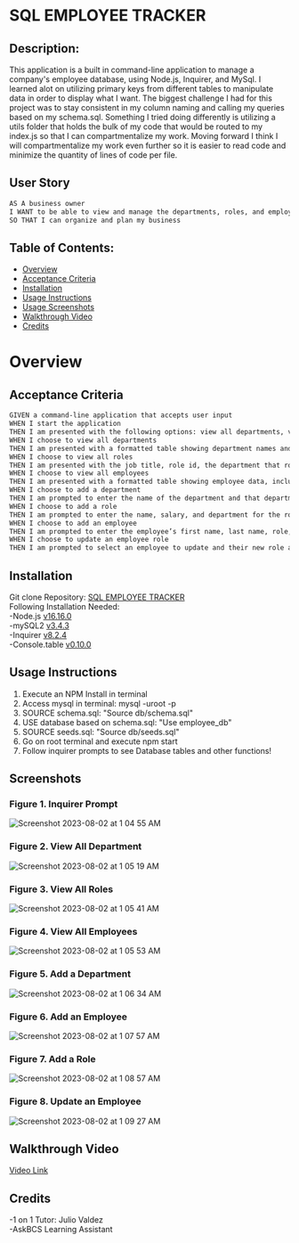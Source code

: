# SQL EMPLOYEE TRACKER
  
## Description:
This application is a built in command-line application to manage a company's employee database, using Node.js, Inquirer, and MySql. I learned alot on utilizing primary keys from different tables to manipulate data in order to display what I want. The biggest challenge I had for this project was to stay consistent in my column naming and calling my queries based on my schema.sql. Something I tried doing differently is utilizing a utils folder that holds the bulk of my code that would be routed to my index.js so that I can compartmentalize my work. Moving forward I think I will compartmentalize my work even further so it is easier to read code and minimize the quantity of lines of code per file. 

## User Story
```md
AS A business owner  
I WANT to be able to view and manage the departments, roles, and employees in my company  
SO THAT I can organize and plan my business  
```

## Table of Contents:
- [Overview](#Overview)
- [Acceptance Criteria](#acceptance-criteria)
- [Installation](#installation)
- [Usage Instructions](#usage-instructions) 
- [Usage Screenshots](#screenshots)
- [Walkthrough Video](#walkthrough-video)
- [Credits](#credits)  

# Overview

## Acceptance Criteria
```md
GIVEN a command-line application that accepts user input  
WHEN I start the application  
THEN I am presented with the following options: view all departments, view all roles, view all employees, add a department, add a role, add an employee, and update an employee role  
WHEN I choose to view all departments  
THEN I am presented with a formatted table showing department names and department ids  
WHEN I choose to view all roles  
THEN I am presented with the job title, role id, the department that role belongs to, and the salary for that role  
WHEN I choose to view all employees  
THEN I am presented with a formatted table showing employee data, including employee ids, first names, last names, job titles, departments, salaries, and managers that the employees report to  
WHEN I choose to add a department  
THEN I am prompted to enter the name of the department and that department is added to the database  
WHEN I choose to add a role  
THEN I am prompted to enter the name, salary, and department for the role and that role is added to the database  
WHEN I choose to add an employee  
THEN I am prompted to enter the employee’s first name, last name, role, and manager, and that employee is added to the database  
WHEN I choose to update an employee role  
THEN I am prompted to select an employee to update and their new role and this information is updated in the database  
```

## Installation
Git clone Repository: [SQL EMPLOYEE TRACKER](https://github.com/RyanSKang/SQL-Employee-Tracker)  
Following Installation Needed:  
    -Node.js [v16.16.0](https://nodejs.org/en/blog/release/v16.16.0)  
    -mySQL2 [v3.4.3](https://www.npmjs.com/package/mysql2)  
    -Inquirer [v8.2.4](https://www.npmjs.com/package/inquirer/v/8.2.4#installation)  
    -Console.table [v0.10.0](https://www.npmjs.com/package/console.table)  

## Usage Instructions
 1. Execute an NPM Install in terminal  
 2. Access mysql in terminal: mysql -uroot -p  
 3. SOURCE schema.sql: "Source db/schema.sql"  
 4. USE database based on schema.sql: "Use employee_db"  
 5. SOURCE seeds.sql: "Source db/seeds.sql"  
 6. Go on root terminal and execute npm start  
 7. Follow inquirer prompts to see Database tables and other functions!  

## Screenshots
### Figure 1. Inquirer Prompt
![Screenshot 2023-08-02 at 1 04 55 AM](https://github.com/RyanSKang/SQL-Employee-Tracker/assets/124969918/99b96455-7662-4cf7-9f81-48a37530483f)  
### Figure 2. View All Department
![Screenshot 2023-08-02 at 1 05 19 AM](https://github.com/RyanSKang/SQL-Employee-Tracker/assets/124969918/2d163018-b541-44cf-96ed-80cea894e1cf)  
### Figure 3. View All Roles
![Screenshot 2023-08-02 at 1 05 41 AM](https://github.com/RyanSKang/SQL-Employee-Tracker/assets/124969918/f6322235-f972-4a1f-89f7-a2bab4520b3f)  
### Figure 4. View All Employees
![Screenshot 2023-08-02 at 1 05 53 AM](https://github.com/RyanSKang/SQL-Employee-Tracker/assets/124969918/3d755cfe-3d6a-4862-a1b5-b2b3857e465b)  
### Figure 5. Add a Department
![Screenshot 2023-08-02 at 1 06 34 AM](https://github.com/RyanSKang/SQL-Employee-Tracker/assets/124969918/d585ef89-7ef1-4ece-96b2-417c481d124b)  
### Figure 6. Add an Employee
![Screenshot 2023-08-02 at 1 07 57 AM](https://github.com/RyanSKang/SQL-Employee-Tracker/assets/124969918/b9bd23de-13cc-4903-bb0d-a32191abf1ff)  
### Figure 7. Add a Role
![Screenshot 2023-08-02 at 1 08 57 AM](https://github.com/RyanSKang/SQL-Employee-Tracker/assets/124969918/5649c18a-8fb2-41e7-a47d-1754b6b004b8)  
### Figure 8. Update an Employee
![Screenshot 2023-08-02 at 1 09 27 AM](https://github.com/RyanSKang/SQL-Employee-Tracker/assets/124969918/4a0aeab4-e5d6-4f94-a72d-cddce58d33f2)

## Walkthrough Video
<a href="https://watch.screencastify.com/v/nmeBYtdsfRYg6sj0E6kd">Video Link</a>

## Credits
-1 on 1 Tutor: Julio Valdez  
-AskBCS Learning Assistant




